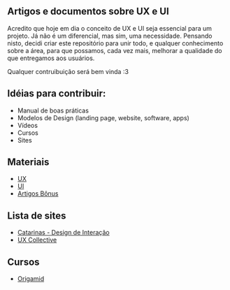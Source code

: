 ## Artigos e documentos sobre UX e UI

Acredito que hoje em dia o conceito de UX e UI seja essencial para um projeto. Já não é um diferencial, mas sim, uma necessidade. Pensando nisto, decidi criar este repositório para unir todo, e qualquer conhecimento sobre a área, para que possamos, cada vez mais, melhorar a qualidade do que entregamos aos usuários.

Qualquer contruibuição será bem vinda :3


## Idéias para contribuir:

* Manual de boas práticas
* Modelos de Design (landing page, website, software, apps)
* Vídeos
* Cursos
* Sites


## Materiais

* [UX](https://github.com/aoiprivy/artigos-e-documentos-sobre-ux-e-ui/tree/master/UX)
* [UI](https://github.com/aoiprivy/artigos-e-documentos-sobre-ux-e-ui/tree/master/UI)
* [Artigos Bônus](https://github.com/aoiprivy/artigos-e-documentos-sobre-ux-e-ui/tree/master/Bonus)

## Lista de sites

* [Catarinas - Design de Interação](http://catarinasdesign.com.br/)
* [UX Collective](https://brasil.uxdesign.cc/)

## Cursos

* [Origamid](https://www.origamid.com/)
